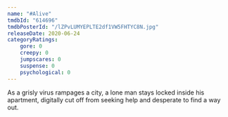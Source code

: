 ```yaml
---
name: "#Alive"
tmdbId: "614696"
tmdbPosterId: "/lZPvLUMYEPLTE2df1VW5FHTYC8N.jpg"
releaseDate: 2020-06-24
categoryRatings:
    gore: 0
    creepy: 0
    jumpscares: 0
    suspense: 0
    psychological: 0
---
```

As a grisly virus rampages a city, a lone man stays locked inside his apartment, digitally cut off from seeking help and desperate to find a way out.
